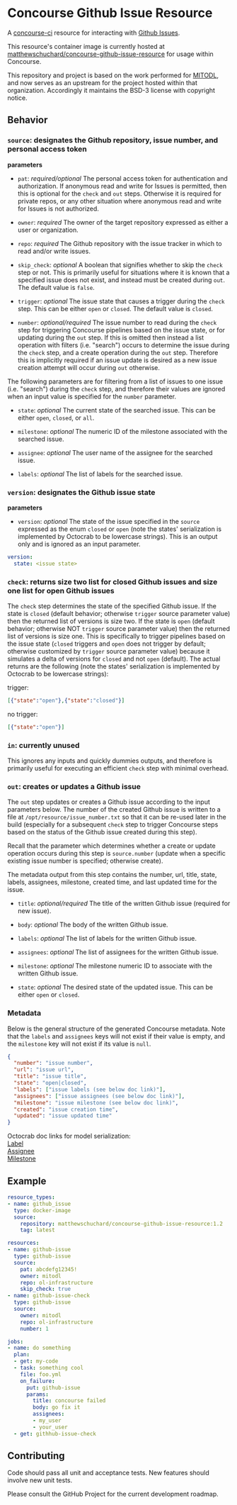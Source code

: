 # Concourse Github Issue Resource

A [concourse-ci](https://concourse-ci.org) resource for interacting with [Github Issues](https://docs.github.com/en/issues/tracking-your-work-with-issues).

This resource's container image is currently hosted at [matthewschuchard/concourse-github-issue-resource](https://hub.docker.com/repository/docker/matthewschuchard/concourse-github-issue-resource) for usage within Concourse.

This repository and project is based on the work performed for [MITODL](https://github.com/mitodl/concourse-github-issue-resource), and now serves as an upstream for the project hosted within that organization. Accordingly it maintains the BSD-3 license with copyright notice.

## Behavior

### `source`: designates the Github repository, issue number, and personal access token

**parameters**
- `pat`: _required/optional_ The personal access token for authentication and authorization. If anonymous read and write for Issues is permitted, then this is optional for the `check` and `out` steps. Otherwise it is required for private repos, or any other situation where anonymous read and write for Issues is not authorized.

- `owner`: _required_ The owner of the target repository expressed as either a user or organization.

- `repo`: _required_ The Github repository with the issue tracker in which to read and/or write issues.

- `skip_check`: _optional_ A boolean that signifies whether to skip the `check` step or not. This is primarily useful for situations where it is known that a specified issue does not exist, and instead must be created during `out`. The default value is `false`.

- `trigger`: _optional_ The issue state that causes a trigger during the `check` step. This can be either `open` or `closed`. The default value is `closed`.

- `number`: _optional/required_ The issue number to read during the `check` step for triggering Concourse pipelines based on the issue state, or for updating during the `out` step. If this is omitted then instead a list operation with filters (i.e. "search") occurs to determine the issue during the `check` step, and a create operation during the `out` step. Therefore this is implicitly required if an issue update is desired as a new issue creation attempt will occur during `out` otherwise.

The following parameters are for filtering from a list of issues to one issue (i.e. "search") during the `check` step, and therefore their values are ignored when an input value is specified for the `number` parameter.

- `state`: _optional_ The current state of the searched issue. This can be either `open`, `closed`, or `all`.

- `milestone`: _optional_ The numeric ID of the milestone associated with the searched issue.

- `assignee`: _optional_ The user name of the assignee for the searched issue.

- `labels`: _optional_ The list of labels for the searched issue.

### `version`: designates the Github issue state

**parameters**
- `version`: _optional_ The state of the issue specified in the `source` expressed as the enum `closed` or `open` (note the states' serialization is implemented by Octocrab to be lowercase strings). This is an output only and is ignored as an input parameter.

```yaml
version:
  state: <issue state>
```

### `check`: returns size two list for closed Github issues and size one list for open Github issues

The `check` step determines the state of the specified Github issue. If the state is `closed` (default behavior; otherwise `trigger` source parameter value) then the returned list of versions is size two. If the state is `open` (default behavior; otherwise NOT `trigger` source parameter value) then the returned list of versions is size one. This is specifically to trigger pipelines based on the issue state (`closed` triggers and `open` does not trigger by default; otherwise customized by `trigger` source parameter value) because it simulates a delta of versions for `closed` and not `open` (default). The actual returns are the following (note the states' serialization is implemented by Octocrab to be lowercase strings):

trigger:
```json
[{"state":"open"},{"state":"closed"}]
```

no trigger:
```json
[{"state":"open"}]
```

### `in`: currently unused

This ignores any inputs and quickly dummies outputs, and therefore is primarily useful for executing an efficient `check` step with minimal overhead.

### `out`: creates or updates a Github issue

The `out` step updates or creates a Github issue according to the input parameters below. The number of the created Github issue is written to a file at `/opt/resource/issue_number.txt` so that it can be re-used later in the build (especially for a subsequent `check` step to trigger Concourse steps based on the status of the Github issue created during this step).

Recall that the parameter which determines whether a create or update operation occurs during this step is `source.number` (update when a specific existing issue number is specified; otherwise create).

The metadata output from this step contains the number, url, title, state, labels, assignees, milestone, created time, and last updated time for the issue.

- `title`: _optional/required_ The title of the written Github issue (required for new issue).

- `body`: _optional_ The body of the written Github issue.

- `labels`: _optional_ The list of labels for the written Github issue.

- `assignees`: _optional_ The list of assignees for the written Github issue.

- `milestone`: _optional_ The milestone numeric ID to associate with the written Github issue.

- `state`: _optional_ The desired state of the updated issue. This can be either `open` or `closed`.

### Metadata

Below is the general structure of the generated Concourse metadata. Note that the `labels` and `assignees`  keys will not exist if their value is empty, and the `milestone` key will not exist if its value is `null`.

```json
{
  "number": "issue number",
  "url": "issue url",
  "title": "issue title",
  "state": "open|closed",
  "labels": ["issue labels (see below doc link)"],
  "assignees": ["issue assignees (see below doc link)"],
  "milestone": "issue milestone (see below doc link)",
  "created": "issue creation time",
  "updated": "issue updated time"
}
```

Octocrab doc links for model serialization:  
[Label](https://docs.rs/octocrab/latest/octocrab/models/struct.Label.html)  
[Assignee](https://docs.rs/octocrab/latest/octocrab/models/struct.Author.html)  
[Milestone](https://docs.rs/octocrab/latest/octocrab/models/struct.Milestone.html)

## Example

```yaml
resource_types:
- name: github_issue
  type: docker-image
  source:
    repository: matthewschuchard/concourse-github-issue-resource:1.2
    tag: latest

resources:
- name: github-issue
  type: github-issue
  source:
    pat: abcdefg12345!
    owner: mitodl
    repo: ol-infrastructure
    skip_check: true
- name: github-issue-check
  type: github-issue
  source:
    owner: mitodl
    repo: ol-infrastructure
    number: 1

jobs:
- name: do something
  plan:
  - get: my-code
  - task: something cool
    file: foo.yml
    on_failure:
      put: github-issue
      params:
        title: concourse failed
        body: go fix it
        assignees:
        - my_user
        - your_user
  - get: githhub-issue-check
```

## Contributing
Code should pass all unit and acceptance tests. New features should involve new unit tests.

Please consult the GitHub Project for the current development roadmap.
